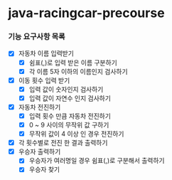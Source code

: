 # java-racingcar-precourse

### 기능 요구사항 목록
- [x] 자동차 이름 입력받기
    - [x] 쉼표(,)로 입력 받은 이름 구분하기
    - [x] 각 이름 5자 이하의 이름인지 검사하기
- [x] 이동 횟수 입력 받기
    - [x] 입력 값이 숫자인지 검사하기
    - [x] 입력 값이 자연수 인지 검사하기
- [x] 자동차 전진하기
    - [x] 입력 횟수 만큼 자동차 전진하기
    - [x] 0 ~ 9 사이의 무작위 값 구하기
    - [x] 무작위 값이 4 이상 인 경우 전진하기
- [x] 각 횟수별로 전진 한 결과 출력하기
- [x] 우승자 출력하기
    - [x] 우승자가 여러명일 경우 쉼표(,)로 구분해서 출력하기
    - [x] 우승자 찾기